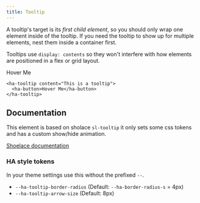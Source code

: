 ```yaml
---
title: Tooltip
---
```


A tooltip's target is its _first child element_, so you should only wrap one element inside of the tooltip. If you need the tooltip to show up for multiple elements, nest them inside a container first.

Tooltips use `display: contents` so they won't interfere with how elements are positioned in a flex or grid layout.

<ha-tooltip content="This is a tooltip">
  <ha-button>Hover Me</ha-button>
</ha-tooltip>

```
<ha-tooltip content="This is a tooltip">
  <ha-button>Hover Me</ha-button>
</ha-tooltip>
```

## Documentation

This element is based on sholace `sl-tooltip` it only sets some css tokens and has a custom show/hide animation.

<a href="https://shoelace.style/components/tooltip" target="_blank" rel="noopener noreferrer">Shoelace documentation</a>

### HA style tokens

In your theme settings use this without the prefixed `--`.

- `--ha-tooltip-border-radius` (Default: `--ha-border-radius-s` = 4px)
- `--ha-tooltip-arrow-size` (Default: 8px)
